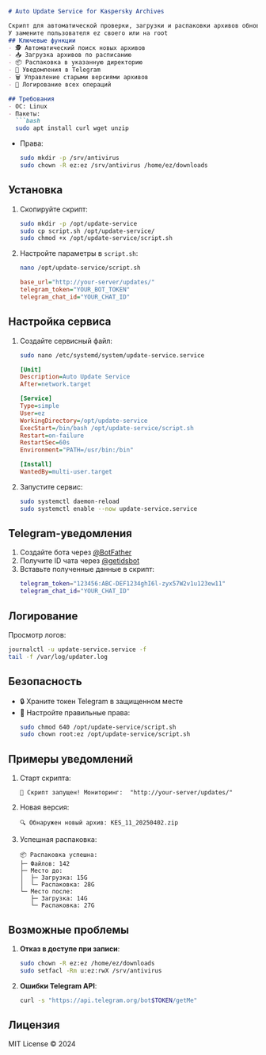 ```markdown
# Auto Update Service for Kaspersky Archives

Скрипт для автоматической проверки, загрузки и распаковки архивов обновлений Kaspersky (и любых других поставляемых в архивах) с удаленного сервера.
У замените пользователя ez своего или на root
## Ключевые функции
- 🕵️ Автоматический поиск новых архивов
- 📥 Загрузка архивов по расписанию
- 📦 Распаковка в указанную директорию
- 🔔 Уведомления в Telegram
- 🗑️ Управление старыми версиями архивов
- 📝 Логирование всех операций

## Требования
- ОС: Linux
- Пакеты:
  ```bash
  sudo apt install curl wget unzip
  ```
- Права:
  ```bash
  sudo mkdir -p /srv/antivirus
  sudo chown -R ez:ez /srv/antivirus /home/ez/downloads
  ```

## Установка
1. Скопируйте скрипт:
   ```bash
   sudo mkdir -p /opt/update-service
   sudo cp script.sh /opt/update-service/
   sudo chmod +x /opt/update-service/script.sh
   ```

2. Настройте параметры в `script.sh`:
   ```bash
   nano /opt/update-service/script.sh
   ```
   ```ini
   base_url="http://your-server/updates/"
   telegram_token="YOUR_BOT_TOKEN"
   telegram_chat_id="YOUR_CHAT_ID"
   ```

## Настройка сервиса
1. Создайте сервисный файл:
   ```bash
   sudo nano /etc/systemd/system/update-service.service
   ```
   ```ini
   [Unit]
   Description=Auto Update Service
   After=network.target

   [Service]
   Type=simple
   User=ez
   WorkingDirectory=/opt/update-service
   ExecStart=/bin/bash /opt/update-service/script.sh
   Restart=on-failure
   RestartSec=60s
   Environment="PATH=/usr/bin:/bin"

   [Install]
   WantedBy=multi-user.target
   ```

2. Запустите сервис:
   ```bash
   sudo systemctl daemon-reload
   sudo systemctl enable --now update-service.service
   ```

## Telegram-уведомления
1. Создайте бота через [@BotFather](https://t.me/BotFather)
2. Получите ID чата через [@getidsbot](https://t.me/getidsbot)
3. Вставьте полученные данные в скрипт:
   ```bash
   telegram_token="123456:ABC-DEF1234ghI6l-zyx57W2v1u123ew11"
   telegram_chat_id="YOUR_CHAT_ID"
   ```

## Логирование
Просмотр логов:
```bash
journalctl -u update-service.service -f
tail -f /var/log/updater.log
```

## Безопасность
- 🔒 Храните токен Telegram в защищенном месте
- 🔑 Настройте правильные права:
  ```bash
  sudo chmod 640 /opt/update-service/script.sh
  sudo chown root:ez /opt/update-service/script.sh
  ```

## Примеры уведомлений
1. Старт скрипта:
   ```
   🔄 Скрипт запущен! Мониторинг:  "http://your-server/updates/"
   ```
2. Новая версия:
   ```
   🔍 Обнаружен новый архив: KES_11_20250402.zip
   ```
3. Успешная распаковка:
   ```
   📦 Распаковка успешна:
   ├─ Файлов: 142
   ├─ Место до:
   │  ├─ Загрузка: 15G
   │  └─ Распаковка: 28G
   └─ Место после:
      ├─ Загрузка: 14G
      └─ Распаковка: 27G
   ```

## Возможные проблемы
1. **Отказ в доступе при записи**:
   ```bash
   sudo chown -R ez:ez /home/ez/downloads
   sudo setfacl -Rm u:ez:rwX /srv/antivirus
   ```

2. **Ошибки Telegram API**:
   ```bash
   curl -s "https://api.telegram.org/bot$TOKEN/getMe"
   ```

## Лицензия
MIT License © 2024 
```